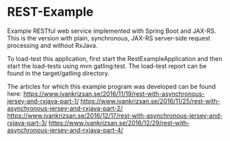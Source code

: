 # REST-Example
Example RESTful web service implemented with Spring Boot and JAX-RS.
This is the version with plain, synchronous, JAX-RS server-side request processing and without RxJava.

To load-test this application, first start the RestExampleApplication and then start the load-tests using mvn gatling:test.
The load-test report can be found in the target/gatling directory.

The articles for which this example program was developed can be found here:
https://www.ivankrizsan.se/2016/11/19/rest-with-asynchronous-jersey-and-rxjava-part-1/
https://www.ivankrizsan.se/2016/11/25/rest-with-asynchronous-jersey-and-rxjava-part-2/
https://www.ivankrizsan.se/2016/12/17/rest-with-asynchronous-jersey-and-rxjava-part-3/
https://www.ivankrizsan.se/2016/12/29/rest-with-asynchronous-jersey-and-rxjava-part-4/
